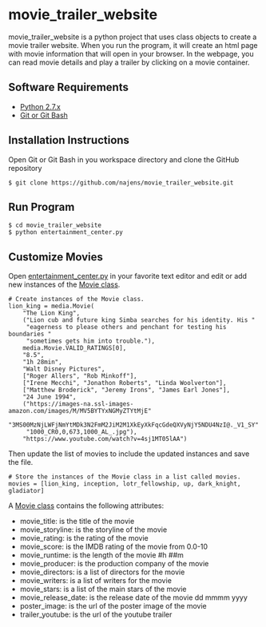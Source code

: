 # movie_trailer_website

movie_trailer_website is a python project that uses class objects to create a movie trailer website. When you run the program, it will create an html page with movie information that will open in your browser. In the webpage, you can read movie details and play a trailer by clicking on a movie container.

## Software Requirements

- [Python 2.7.x](https://www.python.org/downloads/release/python-2714/)
- [Git or Git Bash](https://git-scm.com/downloads)

## Installation Instructions

Open Git or Git Bash in you workspace directory and clone the GitHub repository
```
$ git clone https://github.com/najens/movie_trailer_website.git
```
## Run Program

```
$ cd movie_trailer_website
$ python entertainment_center.py
```

## Customize Movies

Open [entertainment_center.py](entertainment_center.py) in your favorite text editor and edit or add new instances of the [Movie class](movie.py).
 
```
# Create instances of the Movie class.
lion_king = media.Movie(
    "The Lion King",
    ("Lion cub and future king Simba searches for his identity. His " 
     "eagerness to please others and penchant for testing his boundaries "
     "sometimes gets him into trouble."),
    media.Movie.VALID_RATINGS[0],
    "8.5",
    "1h 28min",
    "Walt Disney Pictures",
    ["Roger Allers", "Rob Minkoff"],
    ["Irene Mecchi", "Jonathon Roberts", "Linda Woolverton"],
    ["Matthew Broderick", "Jeremy Irons", "James Earl Jones"],
    "24 June 1994",
    ("https://images-na.ssl-images-amazon.com/images/M/MV5BYTYxNGMyZTYtMjE"
     "3MS00MzNjLWFjNmYtMDk3N2FmM2JiM2M1XkEyXkFqcGdeQXVyNjY5NDU4NzI@._V1_SY"
     "1000_CR0,0,673,1000_AL_.jpg"),
    "https://www.youtube.com/watch?v=4sj1MT05lAA")
```
Then update the list of movies to include the updated instances and save the file.
```
# Store the instances of the Movie class in a list called movies.                        
movies = [lion_king, inception, lotr_fellowship, up, dark_knight, gladiator]
```
A [Movie class](media.py) contains the following attributes:
- movie_title: is the title of the movie
- movie_storyline: is the storyline of the movie
- movie_rating: is the rating of the movie
- movie_score: is the IMDB rating of the movie from 0.0-10
- movie_runtime: is the length of the movie #h ##m
- movie_producer: is the production company of the movie
- movie_directors: is a list of directors for the movie
- movie_writers: is a list of writers for the movie
- movie_stars: is a list of the main stars of the movie
- movie_release_date: is the release date of the movie dd mmmm yyyy
- poster_image: is the url of the poster image of the movie
- trailer_youtube: is the url of the youtube trailer
